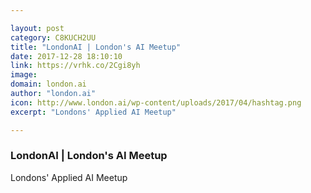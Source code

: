 ```yaml
---

layout: post
category: C8KUCH2UU
title: "LondonAI | London's AI Meetup"
date: 2017-12-28 18:10:10
link: https://vrhk.co/2Cgi8yh
image: 
domain: london.ai
author: "london.ai"
icon: http://www.london.ai/wp-content/uploads/2017/04/hashtag.png
excerpt: "Londons' Applied AI Meetup"

---
```


### LondonAI | London's AI Meetup

Londons' Applied AI Meetup
